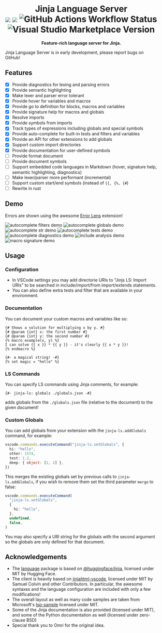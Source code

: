 <h1 align="center">
    Jinja Language Server
    <br />
    <img src="https://img.shields.io/badge/license-MIT-blue.svg">
    <img src="https://img.shields.io/badge/PRs-welcome-brightgreen.svg">
    <img alt="GitHub Actions Workflow Status" src="https://img.shields.io/github/actions/workflow/status/noamzaks/jinja-ls/check.yml">
    <img alt="Visual Studio Marketplace Version" src="https://img.shields.io/visual-studio-marketplace/v/noamzaks.jinja-ls">
    <br />
</h1>

<p align="center">
    <b>Feature-rich language server for Jinja.</b>
</p>

Jinja Language Server is in early development, please report bugs on GitHub!

## Features

- [x] Provide diagnostics for lexing and parsing errors
- [x] Provide semantic highlighting
- [x] Make lexer and parser error tolerant
- [x] Provide hover for variables and macros
- [x] Provide go to definition for blocks, macros and variables
- [x] Provide signature help for macros and globals
- [x] Resolve imports
- [x] Provide symbols from imports
- [x] Track types of expressions including globals and special symbols
- [x] Provide auto-complete for built-in tests and filters and variables
- [x] Provide an API for other extensions to add globals
- [x] Support custom import directories
- [x] Provide documentation for user-defined symbols
- [ ] Provide format document
- [ ] Provide document symbols
- [ ] Support embedded code languages in Markdown (hover, signature help, semantic highlighting, diagnostics)
- [ ] Make lexer/parser more performant (incremental)
- [ ] Support custom start/end symbols (instead of `{{, {%, {#`)
- [ ] Rewrite in rust

## Demo

Errors are shown using the awesome [Error Lens](https://marketplace.visualstudio.com/items?itemName=usernamehw.errorlens) extension!

![autocomplete filters demo](./images/demo-autocomplete-filter.png)
![autocomplete globals demo](./images/demo-autocomplete-globals.png)
![autocomplete str demo](./images/demo-autocomplete-str.png)
![autocomplete tests demo](./images/demo-autocomplete-test.png)
![autocomplete diagnostics demo](./images/demo-diagnostics.png)
![include analysis demo](./images/demo-include.png)
![macro signature demo](./images/demo-macro-signature.png)

## Usage

### Configuration

- In VSCode settings you may add directorie URIs to "Jinjs LS: Import URIs" to be searched in include/import/from import/extends statements.
- You can also define extra tests and filter that are available in your environment.

### Documentation

You can document your custom macros and variables like so:

```jinja
{# Shows a solution for multiplying x by y. #}
{# @param {int} x: the first number #}
{# @param {int} y: the second number #}
{% macro example(x, y) %}
I can solve {{ x }} * {{ y }} - it's clearly {{ x * y }}!
{% endmacro %}

{#- a magical string! -#}
{% set magic = "hello" %}
```

### LS Commands

You can specify LS commands using Jinja comments, for example:

```jinja
{#- jinja-ls: globals ./globals.json -#}
```

adds globals from the `./globals.json` file (relative to the document) to the given document!

### Custom Globals

You can add globals from your extension with the `jinja-ls.addGlobals` command, for example:

```ts
vscode.commands.executeCommand("jinja-ls.setGlobals", {
  hi: "hello",
  other: 1574,
  test: 1.2,
  deep: { object: [1, 2] },
})
```

This merges the existing globals set by previous calls to `jinja-ls.addGlobals`, if you wish to remove them set the third parameter `merge` to false:

```ts
vscode.commands.executeCommand(
  "jinja-ls.setGlobals",
  {
    hi: "hello",
  },
  undefined,
  false,
)
```

You may also specify a URI string for the globals with the second argument so the globals are only defined for that document.

## Acknowledgements

- The [language](./packages/language/) package is based on [@huggingface/jinja](https://github.com/huggingface/huggingface.js/tree/main/packages/jinja), licensed under MIT by Hugging Face.
- The client is heavily based on [jinjahtml-vscode](https://github.com/samuelcolvin/jinjahtml-vscode), licensed under MIT by Samuel Colvin and other Contributors. In particular, the awesome syntaxes and the language configuration are included with only a few modifications!
- The overall layout as well as many code samples are taken from Microsoft's [lsp-sample](https://github.com/microsoft/vscode-extension-samples/tree/main/lsp-sample) licensed under MIT.
- Some of the Jinja documentation is also provided (licensed under MIT), and some of the Python documentation as well (licensed under zero-clause BSD)
- Special thank you to Omri for the original idea.

